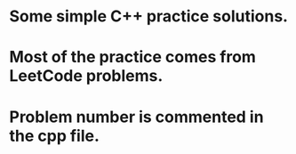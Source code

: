# Some simple C++ practice solutions.
# Most of the practice comes from LeetCode problems.
# Problem number is commented in the cpp file.
